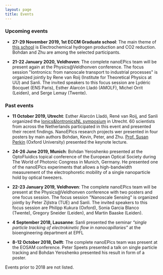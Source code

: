 ```yaml
---
layout: page
title: Events
---
```


### Upcoming events

* __27-29 November 2019, 1st ECCM Graduate school__:
The main theme of [this school](https://www.co2neutraalin2050.nl/graduateschool2019/) is Electrochemical hydrogen production and CO2 reduction. Bohdan and Zhu are among the selected participants.

* __21-22 January 2020, Veldhoven__: The complete nanoEPics team will be present again at the Physics@Veldhonven conference. The focus session "Iontronics: from nanoscale transport to industrial processes" is organized jointly by Rene van Roij (Institute for Theoretical Physics at UU) and Sanli. The invited speakers to this focus session are Lydéric Bocquet (ENS Paris), Esther Alarcón Lladó (AMOLF), Michel Orrit (Leiden), and Serge Lemay (Twente).

### Past events

* __11 October 2019, Utrecht__:
Esther Alarcón Lladó, René van Roij, and Sanli organized the [Ionics&IontronicsNL symposium](https://www.uu.nl/en/research/nanophotonics/news-events/iontronicsnl) in Utrecht. 60 scientists from across the Netherlands participated in this event and presented their recent findings. NanoEPics research projects wer presented in four posters by main authors Bohdan, Kevin, Peter, and Zhu. [Prof. Susan Perkin](http://research.chem.ox.ac.uk/susan-perkin.aspx) (Oxford University) presented the keynote lecture.

* __24-26 June 2019, Munich__: Bohdan Yeroshenko presented at the OptoFluidics topical conference of the European Optical Society during The World of Photonic Congress in Munich, Germany. He presented one of the nanoEPics experiments that allows a high-bandwidth measurement of the electrophoretic mobility of a single nanoparticle hold by optical tweezers.

* __22-23 January 2019, Veldhoven__: The complete nanoEPics team will be present at the Physics@Veldhonven conference with two posters and one focus session. The focus session "Nanoscale Sensing" is organized jointly by Peter Zijlstra (TUE) and Sanli. The invited speakers to this focus session are Philipp Kukura (Oxford), Sonia Garcia Blanco (Twente), Gregory Sneider (Leiden), and Martin Baaske (Leiden).

* __4 September 2018, Lausanne__: Sanli presented the seminar _“single particle tracking of electrokinetic flow in nanocapillaries”_ at the bioengineering department at EPFL
* __8-12 October 2018, Delft__: The complete nanoEPics team was present at the EOSAM conference. Peter Speets presented a talk on single particle tracking and Bohdan Yeroshenko presented his result in form of a poster.

Events prior to 2018 are not listed.